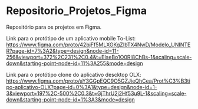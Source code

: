 # Repositorio_Projetos_Figma
Repositório para os projetos em Figma.

Link para o protótipo de um aplicativo mobile To-List:
https://www.figma.com/proto/42bjFf5MLXGKgZIbTX4NwD/Modelo_UNINTER?page-id=7%3A2&type=design&node-id=11-256&viewport=372%2C231%2C0.4&t=EIseBo1O0RI8ChBs-1&scaling=scale-down&starting-point-node-id=11%3A255&mode=design

Link para o protótipo clone do aplicativo descktop OLX:
https://www.figma.com/proto/aY3GGpEQC9O5GZJieQhCea/Prot%C3%B3tipo-aplicativo-OLX?page-id=0%3A1&type=design&node-id=1-3&viewport=197%2C-500%2C0.3&t=GjThrU2j2Hf53u9L-1&scaling=scale-down&starting-point-node-id=1%3A3&mode=design
